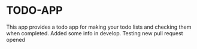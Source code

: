 # TODO-APP
This app provides a todo app for making your todo lists and checking them when completed.
Added some info in develop.
Testing new pull request opened